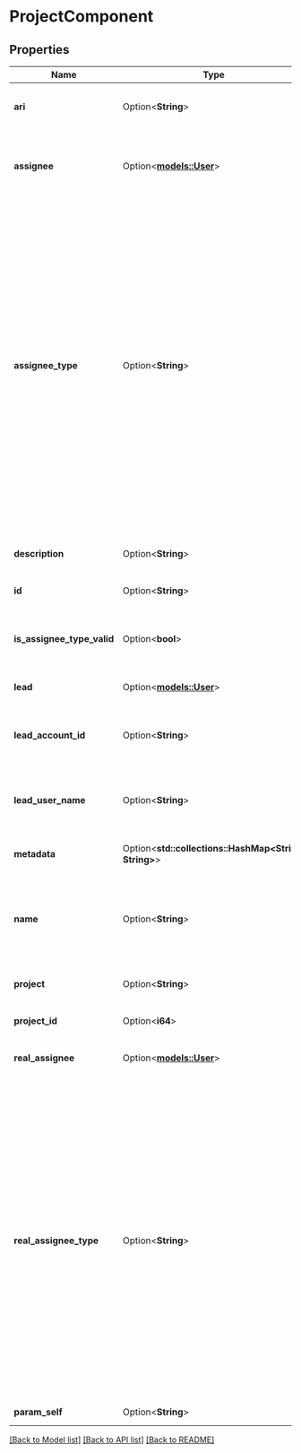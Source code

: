 # ProjectComponent

## Properties

Name | Type | Description | Notes
------------ | ------------- | ------------- | -------------
**ari** | Option<**String**> | Compass component's ID. Can't be updated. Not required for creating a Project Component. | [optional][readonly]
**assignee** | Option<[**models::User**](User.md)> | The details of the user associated with `assigneeType`, if any. See `realAssignee` for details of the user assigned to issues created with this component. | [optional][readonly]
**assignee_type** | Option<**String**> | The nominal user type used to determine the assignee for issues created with this component. See `realAssigneeType` for details on how the type of the user, and hence the user, assigned to issues is determined. Can take the following values:   *  `PROJECT_LEAD` the assignee to any issues created with this component is nominally the lead for the project the component is in.  *  `COMPONENT_LEAD` the assignee to any issues created with this component is nominally the lead for the component.  *  `UNASSIGNED` an assignee is not set for issues created with this component.  *  `PROJECT_DEFAULT` the assignee to any issues created with this component is nominally the default assignee for the project that the component is in.  Default value: `PROJECT_DEFAULT`.   Optional when creating or updating a component. | [optional]
**description** | Option<**String**> | The description for the component. Optional when creating or updating a component. | [optional]
**id** | Option<**String**> | The unique identifier for the component. | [optional][readonly]
**is_assignee_type_valid** | Option<**bool**> | Whether a user is associated with `assigneeType`. For example, if the `assigneeType` is set to `COMPONENT_LEAD` but the component lead is not set, then `false` is returned. | [optional][readonly]
**lead** | Option<[**models::User**](User.md)> | The user details for the component's lead user. | [optional][readonly]
**lead_account_id** | Option<**String**> | The accountId of the component's lead user. The accountId uniquely identifies the user across all Atlassian products. For example, *5b10ac8d82e05b22cc7d4ef5*. | [optional]
**lead_user_name** | Option<**String**> | This property is no longer available and will be removed from the documentation soon. See the [deprecation notice](https://developer.atlassian.com/cloud/jira/platform/deprecation-notice-user-privacy-api-migration-guide/) for details. | [optional]
**metadata** | Option<**std::collections::HashMap<String, String>**> | Compass component's metadata. Can't be updated. Not required for creating a Project Component. | [optional][readonly]
**name** | Option<**String**> | The unique name for the component in the project. Required when creating a component. Optional when updating a component. The maximum length is 255 characters. | [optional]
**project** | Option<**String**> | The key of the project the component is assigned to. Required when creating a component. Can't be updated. | [optional]
**project_id** | Option<**i64**> | The ID of the project the component is assigned to. | [optional][readonly]
**real_assignee** | Option<[**models::User**](User.md)> | The user assigned to issues created with this component, when `assigneeType` does not identify a valid assignee. | [optional][readonly]
**real_assignee_type** | Option<**String**> | The type of the assignee that is assigned to issues created with this component, when an assignee cannot be set from the `assigneeType`. For example, `assigneeType` is set to `COMPONENT_LEAD` but no component lead is set. This property is set to one of the following values:   *  `PROJECT_LEAD` when `assigneeType` is `PROJECT_LEAD` and the project lead has permission to be assigned issues in the project that the component is in.  *  `COMPONENT_LEAD` when `assignee`Type is `COMPONENT_LEAD` and the component lead has permission to be assigned issues in the project that the component is in.  *  `UNASSIGNED` when `assigneeType` is `UNASSIGNED` and Jira is configured to allow unassigned issues.  *  `PROJECT_DEFAULT` when none of the preceding cases are true. | [optional][readonly]
**param_self** | Option<**String**> | The URL of the component. | [optional][readonly]

[[Back to Model list]](../README.md#documentation-for-models) [[Back to API list]](../README.md#documentation-for-api-endpoints) [[Back to README]](../README.md)


